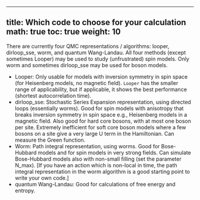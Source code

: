 
---
title: Which code to choose for your calculation
math: true
toc: true
weight: 10
---

There are currently four QMC representations / algorithms: looper, dirloop_sse, worm, and quantum Wang-Landau.
All four methods (except sometimes Looper) may be used to study (unfrustrated) spin models. Only worm and sometimes dirloop_sse may be used for boson models.

- Looper: Only usable for models with inversion symmetry in spin space (for Heisenberg models, no magnetic field). `Looper` has the smaller range of applicability, but if applicable, it shows the best performance (shortest autocorrelation time).
- dirloop_sse: Stochastic Series Expansion representation, using directed loops (essentially worms). Good for spin models with anisotropy that breaks inversion symmetry in spin space e.g., Heisenberg models in a magnetic field. Also good for hard core bosons, with at most one boson per site. Extremely inefficient for soft core boson models where a few bosons on a site give a very large U term in the Hamiltonian. Can measure the Green function.
- Worm: Path integral representation, using worms. Good for Bose-Hubbard models and for spin models in very strong fields. Can simulate Bose-Hubbard models also with non-small filling (set the parameter N_max). [If you have an action which is non-local in time, the path integral representation in the worm algorithm is a good starting point to write your own code.]
- quantum Wang-Landau: Good for calculations of free energy and entropy.


